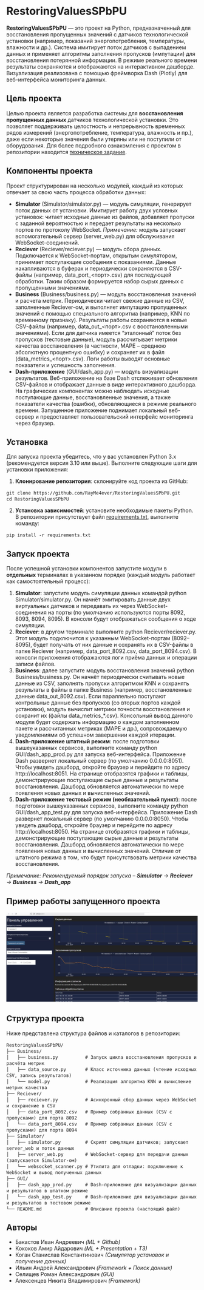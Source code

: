 # RestoringValuesSPbPU
**RestoringValuesSPbPU** — это проект на Python, предназначенный для восстановления пропущенных значений с датчиков технологической установки (например, показаний энергопотребления, температуры, влажности и др.). Система имитирует поток датчиков с выпадением данных и применяет алгоритмы заполнения пропусков (импутации) для восстановления потерянной информации. В режиме реального времени результаты сохраняются и отображаются на интерактивном дашборде. Визуализация реализована с помощью фреймворка Dash (Plotly) для веб-интерфейса мониторинга данных.

## Цель проекта
Целью проекта является разработка системы для **восстановления пропущенных данных** датчиков технологической установки. Это позволяет поддерживать целостность и непрерывность временных рядов измерений (энергопотребление, температура, влажность и пр.), даже если некоторые значения были утеряны или не поступили от оборудования. Для более подробного ознакомления с проектом в репозитории находится [техническое задание](Техническое_задание.pdf).

## Компоненты проекта
Проект структурирован на несколько модулей, каждый из которых отвечает за свою часть процесса обработки данных:

  * **Simulator** (Simulator/simulator.py) — модуль симуляции, генерирует поток данных от установки. Имитирует работу двух условных установок: читает исходные данные из файлов, добавляет пропуски с заданной вероятностью и передает результаты на несколько портов по протоколу WebSocket. _Примечание:_ модуль запускает вспомогательный сервер (server_web.py) для обслуживания WebSocket-соединений.
  * **Reciever** (Reciever/reciever.py) — модуль сбора данных. Подключается к WebSocket-портам, открытым симулятором, принимает поступающие сообщения с показаниями. Данные накапливаются в буферах и периодически сохраняются в CSV-файлы (например, data_port_<порт>.csv) для последующей обработки. Таким образом формируется набор сырых данных с пропущенными значениями.
  * **Business** (Business/business.py) — модуль восстановления значений и расчета метрик. Периодически читает свежие данные из CSV, заполненные Reciever-ом, и выполняет импутацию пропущенных значений с помощью специального алгоритма (например, KNN по временному признаку). Результаты работы сохраняются в новые CSV-файлы (например, data_out_<порт>.csv с восстановленными значениями). Если для датчика имеется “эталонный” поток без пропусков (тестовые данные), модуль рассчитывает метрики качества восстановления (в частности, MAPE – среднюю абсолютную процентную ошибку) и сохраняет их в файл (data_metrics_<порт>.csv). Логи работы выводят основные показатели и успешность заполнения.
  * **Dash-приложение** (GUI/dash_app.py) — модуль визуализации результатов. Веб-приложение на базе Dash отслеживает обновления CSV-файлов и отображает данные в виде интерактивного дашборда. На графических компонентах можно наблюдать исходные поступающие данные, восстановленные значения, а также показатели качества (ошибки), обновляющиеся в режиме реального времени. Запущенное приложение поднимает локальный веб-сервер и предоставляет пользовательский интерфейс мониторинга через браузер.

## Установка

Для запуска проекта убедитесь, что у вас установлен Python 3.x (рекомендуется версия 3.10 или выше). Выполните следующие шаги для установки приложения:

  1. **Клонирование репозитория**: склонируйте код проекта из GitHub:
```
git clone https://github.com/RayMe4ever/RestoringValuesSPbPU.git
cd RestoringValuesSPbPU
```

  2. **Установка зависимостей**: установите необходимые пакеты Python. В репозитории присутствует файл [requirements.txt](requirements.txt), выполните команду:
```
pip install -r requirements.txt
```
## Запуск проекта

После успешной установки компонентов запустите модули в **отдельных** терминалах в указанном порядке (каждый модуль работает как самостоятельный процесс):
  1. **Simulator**: запустите модуль симуляции данных командой python Simulator/simulator.py. Он начнёт эмитировать данные двух виртуальных датчиков и передавать их через WebSocket-соединения на порты (по умолчанию используются порты 8092, 8093, 8094, 8095). В консоли будут отображаться сообщения о ходе симуляции.
  2. **Reciever**: в другом терминале выполните python Reciever/reciever.py. Этот модуль подключится к указанным WebSocket-портам (8092–8095), будет получать от них данные и сохранять их в CSV-файлы в папке Reciever (например, data_port_8092.csv, data_port_8094.csv). В консоли приложения отображаются логи приёма данных и операции записи файлов.
  3. **Business**: далее запустите модуль восстановления значений python Business/business.py. Он начнёт периодически считывать новые данные из CSV, заполнять пропуски алгоритмом KNN и сохранять результаты в файлы в папке Business (например, восстановленные данные data_out_8092.csv). Если параллельно поступают контрольные данные без пропусков (со вторых портов каждой установки), модуль вычислит метрики точности восстановления и сохранит их (файлы data_metrics_*.csv). Консольный вывод данного модуля будет содержать информацию о каждом заполненном пакете и рассчитанных метриках (MAPE и др.), сопровождаемую уведомлениями об успешном завершении каждой итерации.
  4. **Dash-приложение штатный режим**: после подготовки вышеуказанных сервисов, выполните команду python GUI/dash_app_prod.py для запуска веб-интерфейса. Приложение Dash развернет локальный сервер (по умолчанию 0.0.0.0:8051). Чтобы увидеть дашборд, откройте браузер и перейдите по адресу http://localhost:8051. На странице отобразятся графики и таблицы, демонстрирующие поступающие сырые данные и результаты восстановления. Дашборд обновляется автоматически по мере появления новых данных и вычисленных значений.
  5. **Dash-приложение тестовый режим (необязательный пункт)**: после подготовки вышеуказанных сервисов, выполните команду python GUI/dash_app_test.py для запуска веб-интерфейса. Приложение Dash развернет локальный сервер (по умолчанию 0.0.0.0:8050). Чтобы увидеть дашборд, откройте браузер и перейдите по адресу http://localhost:8050. На странице отобразятся графики и таблицы, демонстрирующие поступающие сырые данные и результаты восстановления. Дашборд обновляется автоматически по мере появления новых данных и вычисленных значений. Отличие от штатного режима в том, что будут присутствовать метрики качества восстановления.

 

_Примечание: Рекомендуемый порядок запуска – **Simulator** → **Reciever** → **Business** → **Dash_app**_

## Пример работы запущенного проекта

![Dashboard](Imgs/dashboard.jpg)

## Структура проекта

Ниже представлена структура файлов и каталогов в репозитории:
```
RestoringValuesSPbPU/
├── Business/
│   ├── business.py          # Запуск цикла восстановления пропусков и расчёта метрик
│   ├── data_source.py       # Класс источника данных (чтение исходных CSV, запись результатов)
│   └── model.py             # Реализация алгоритма KNN и вычисление метрик качества
├── Reciever/
│   ├── reciever.py          # Асинхронный сбор данных через WebSocket и сохранение в CSV
│   ├── data_port_8092.csv   # Пример собранных данных (CSV с пропусками) для порта 8092
│   └── data_port_8094.csv   # Пример собранных данных (CSV с пропусками) для порта 8094
├── Simulator/
│   ├── simulator.py         # Скрипт симуляции датчиков; запускает server_web и поток данных
│   ├── server_web.py        # WebSocket-сервер для передачи данных (запускается Simulator-ом)
│   └── websocket_scanner.py # Утилита для отладки: подключение к WebSocket и вывод полученных данных
├── GUI/
│   ├── dash_app_prod.py     # Dash-приложение для визуализации данных и результатов в штатном режиме
│   └── dash_app_test.py     # Dash-приложение для визуализации данных и результатов в тестовом режиме   
└── README.md                # Описание проекта (настоящий файл)
```
## Авторы
 * Бакастов Иван Андреевич _(ML + Github)_
 * Кококов Амир Айдарович _(ML + Presentation + ТЗ)_
 * Коган Станислав Константинович _(Симулятор установок и получение данных)_
 * Ильин Андрей Александрович _(Framework + Поиск данных)_
 * Селищев Роман Александрович _(GUI)_
 * Алексенцев Никита Владимирович _(Framework)_
